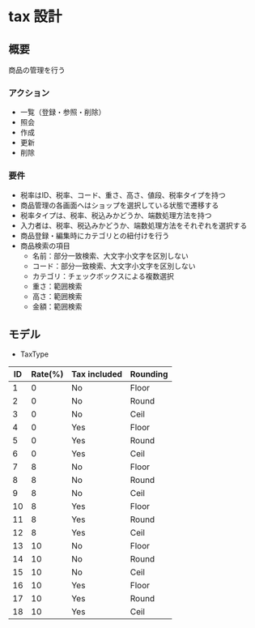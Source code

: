 # tax 設計

## 概要

商品の管理を行う

### アクション

- 一覧（登録・参照・削除）
- 照会
- 作成
- 更新
- 削除

### 要件

- 税率はID、税率、コード、重さ、高さ、値段、税率タイプを持つ
- 商品管理の各画面へはショップを選択している状態で遷移する
- 税率タイプは、税率、税込みかどうか、端数処理方法を持つ
- 入力者は、税率、税込みかどうか、端数処理方法をそれぞれを選択する
- 商品登録・編集時にカテゴリとの紐付けを行う
- 商品検索の項目
  - 名前：部分一致検索、大文字小文字を区別しない
  - コード：部分一致検索、大文字小文字を区別しない
  - カテゴリ：チェックボックスによる複数選択
  - 重さ：範囲検索
  - 高さ：範囲検索
  - 金額：範囲検索

## モデル

- TaxType

| ID  | Rate(%) | Tax included | Rounding |
| --- | ------- | ------------ | -------- |
| 1   | 0       | No           | Floor    |
| 2   | 0       | No           | Round    |
| 3   | 0       | No           | Ceil     |
| 4   | 0       | Yes          | Floor    |
| 5   | 0       | Yes          | Round    |
| 6   | 0       | Yes          | Ceil     |
| 7   | 8       | No           | Floor    |
| 8   | 8       | No           | Round    |
| 9   | 8       | No           | Ceil     |
| 10  | 8       | Yes          | Floor    |
| 11  | 8       | Yes          | Round    |
| 12  | 8       | Yes          | Ceil     |
| 13  | 10      | No           | Floor    |
| 14  | 10      | No           | Round    |
| 15  | 10      | No           | Ceil     |
| 16  | 10      | Yes          | Floor    |
| 17  | 10      | Yes          | Round    |
| 18  | 10      | Yes          | Ceil     |
